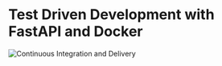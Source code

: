 # Test Driven Development with FastAPI and Docker
![Continuous Integration and Delivery](https://github.com/GavriloviciEduard/fastapi-tdd-docker/workflows/Continuous%20Integration%20and%20Delivery/badge.svg?branch=master)
